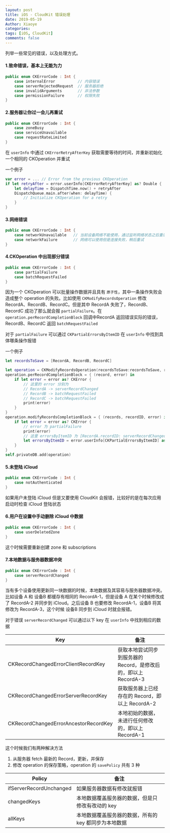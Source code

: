 ```yaml
---
layout: post
title: iOS - CloudKit 错误处理
date: 2019-05-19
Author: Xiaoye
categories: 
tags: [iOS, CloudKit]
comments: false
---
```


列举一些常见的错误，以及处理方式。

#### 1.致命错误，基本上无能为力

```swift
public enum CKErrorCode : Int {
    case internalError     		// 内容错误
    case serverRejectedRequest 	// 服务器拒绝
    case invalidArguments   	// 非法参数
    case permissionFailure  	// 权限失败
}
```



#### 2.服务器让你过一会儿再重试

```swift
public enum CKErrorCode : Int {
    case zoneBusy     
    case serviceUnavailable 
    case requestRateLimited   
}
```

在 `userInfo` 中通过 `CKErrorRetryAfterKey` 获取需要等待的时间，并重新初始化一个相同的 CKOperation 并重试

一个例子

```swift
var error = ... // Error from the previous CKOperation
if let retryAfter = error.userInfo[CKErrorRetryAfterKey] as? Double {
    let delayTime = DispatchTime.now() + retryAfter
    DispatchQueue.main.after(when: delayTime) {
        // Initialize CKOperation for a retry
	} 
}
```



#### 3.网络错误

```swift
public enum CKErrorCode : Int {
    case networkUnavailable   // 当前设备网络不能使用，通过监听网络状态之后重试
    case networkFailure		  // 网络可以使用但是连接失败，稍后重试
}
```



#### 4.CKOperation 中出现部分错误

```swift
public enum CKErrorCode : Int {
    case partialFailure   
    case batchRequestFailed		  
}
```

因为一个 CKOperation 可以批量操作数据并且具有 `原子性`，其中一条操作失败会造成整个 operation 的失败。比如使用 `CKModifyRecordsOperation` 修改 RecordA、RecordB、RecordC。但是其中 RecordA 失败了，RecordB、RecordC 成功了那么就会报 `partialFailure`。在 `operation.perRecordCompletionBlock` 回调中RecordA 返回错误实际的错误，RecordB、RecordC 返回 `batchRequestFailed`

对于 `partialFailure` 可以通过 `CKPartialErrorsByItemID` 在 `userInfo` 中找到具体哪条操作报错

一个例子

```swift
let recordsToSave = [RecordA, RecordB, RecordC]

let operation = CKModifyRecordsOperation(recordsToSave:recordsToSave, recordIDsToDelete: nil)
operation.perRecordCompletionBlock = { (record, error) in
    if let error = error as? CKError {
        // 这里的 error 分别为
        // RecordA -> serverRecordChanged
        // RecordB -> batchRequestFailed
        // RecordC -> batchRequestFailed
        print(error)
    }
}
operation.modifyRecordsCompletionBlock = { (records, recordID, error) in
    if let error = error as? CKError {
        // error 为 partialFailure
        print(error)
        // 这里 errorsByItemID 为 [RecordA.recordID: serverRecordChanged]
        let errorsByItemID = error.userInfo[CKPartialErrorsByItemID] as? [CKRecord.ID: CKError]
    }
}
self.privateDB.add(operation)
```



#### 5.未登陆 iCloud

```swift
public enum CKErrorCode : Int {
    case notAuthenticated	  
}
```

如果用户未登陆 iCloud 但是又要使用 CloudKit 会报错，比较好的是在每次应用启动时检查 iCloud 登陆状态



#### 6.用户在设置中手动删除 iCloud 中数据

```swift
public enum CKErrorCode : Int {
    case userDeletedZone	  
}
```

这个时候需要重新创建 zone 和 subscriptions



#### 7.本地数据与服务器数据冲突

```swift
public enum CKErrorCode : Int {
    case serverRecordChanged	  
}
```

当有多个设备使用更新同一块数据的时候，本地数据及其容易与服务器数据冲突。比如设备 A 和 设备B 都缓存有相同的 RecordA-1，但是设备 A 在某个时候修改成了 RecordA-2 并同步到 iCloud。之后设备 B 也要修改 RecordA-1，设备B 将其修改为 RecordA-3，这个时候 设备B 同步到 iCloud 时就会报错。

对于错误 `serverRecordChanged` 可以通过以下 key 在 `userInfo` 中找到相应的数据

| Key                                   | 备注                                                         |
| ------------------------------------- | ------------------------------------------------------------ |
| CKRecordChangedErrorClientRecordKey   | 获取本地尝试同步到服务器的 Record，是修改后的，即以上 RecordA-3 |
| CKRecordChangedErrorServerRecordKey   | 获取服务器上已经存在的 Record，即以上 RecordA-2              |
| CKRecordChangedErrorAncestorRecordKey | 本地初始的数据，未进行任何修改的，即以上 RecordA-1           |

这个时候我们有两种解决方法

1. 从服务器 fetch 最新的 Record，更新，并保存
2. 修改 operation 的保存策略，operation 的 `savePolicy` 共有 3 种

| Policy                  | 备注                                                  |
| ----------------------- | ----------------------------------------------------- |
| ifServerRecordUnchanged | 如果服务器数据有修改就报错                            |
| changedKeys             | 本地数据覆盖服务器的数据，但是只修改有改动的 key      |
| allKeys                 | 本地数据覆盖服务器的数据，所有的 key 都同步为本地数据 |

